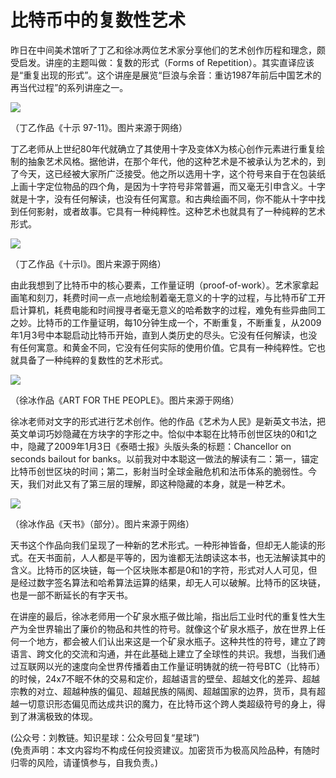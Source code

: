 # 比特币中的复数性艺术

昨日在中间美术馆听了丁乙和徐冰两位艺术家分享他们的艺术创作历程和理念，颇受启发。讲座的主题叫做：复数的形式（Forms of Repetition）。其实直译应该是“重复出现的形式”。这个讲座是展览“巨浪与余音：重访1987年前后中国艺术的再当代过程”的系列讲座之一。

![](/images/2021/20210418-2.jpg)

（丁乙作品《十示 97-11》。图片来源于网络）

丁乙老师从上世纪80年代就确立了其使用十字及变体X为核心创作元素进行重复绘制的抽象艺术风格。据他讲，在那个年代，他的这种艺术是不被承认为艺术的，到了今天，这已经被大家所广泛接受。他之所以选用十字，这个符号来自于在包装纸上画十字定位物品的四个角，是因为十字符号非常普遍，而又毫无引申含义。十字就是十字，没有任何解读，也没有任何寓意。和古典绘画不同，你不能从十字中找到任何影射，或者故事。它具有一种纯粹性。这种艺术也就具有了一种纯粹的艺术形式。

![](/images/2021/20210418-3.jpg)

（丁乙作品《十示I》。图片来源于网络）

由此我想到了比特币中的核心要素，工作量证明（proof-of-work）。艺术家拿起画笔和刻刀，耗费时间一点一点地绘制着毫无意义的十字的过程，与比特币矿工开启计算机，耗费电能和时间搜寻者毫无意义的哈希数字的过程，难免有些异曲同工之妙。比特币的工作量证明，每10分钟生成一个，不断重复，不断重复，从2009年1月3号中本聪启动比特币开始，直到人类历史的尽头。它没有任何解读，也没有任何寓意。和黄金不同，它没有任何实际的使用价值。它具有一种纯粹性。它也就具备了一种纯粹的复数性的艺术形式。

![](/images/2021/20210418-4.jpg)

（徐冰作品《ART FOR THE PEOPLE》。图片来源于网络）

徐冰老师对文字的形式进行艺术创作。他的作品《艺术为人民》是新英文书法，把英文单词巧妙隐藏在方块字的字形之中。恰似中本聪在比特币创世区块的0和1之中，隐藏了2009年1月3日《泰晤士报》头版头条的标题：Chancellor on seconds bailout for banks。以前我对中本聪这一做法的解读有二：第一，锚定比特币创世区块的时间；第二，影射当时全球金融危机和法币体系的脆弱性。今天，我们对此又有了第三层的理解，即这种隐藏的本身，就是一种艺术。

![](/images/2021/20210418-5.jpg)

（徐冰作品《天书》（部分）。图片来源于网络）

天书这个作品向我们呈现了一种新的艺术形式。一种形神皆备，但却无人能读的形式。在天书面前，人人都是平等的，因为谁都无法朗读这本书，也无法解读其中的含义。比特币的区块链，每一个区块账本都是0和1的字符，形式对人人可见，但是经过数字签名算法和哈希算法运算的结果，却无人可以破解。比特币的区块链，也是一部不断延长的有字天书。

在讲座的最后，徐冰老师用一个矿泉水瓶子做比喻，指出后工业时代的重复性大生产为全世界输出了廉价的物品和共性的符号。就像这个矿泉水瓶子，放在世界上任何一个地方，都会被人们认出来这是一个矿泉水瓶子。这种共性的符号，建立了跨语言、跨文化的交流和沟通，并在此基础上建立了全球性的共识。我想，当我们通过互联网以光的速度向全世界传播着由工作量证明铸就的统一符号BTC（比特币）的时候，24x7不眠不休的交易和定价，超越语言的壁垒、超越文化的差异、超越宗教的对立、超越种族的偏见、超越民族的隔阂、超越国家的边界，货币，具有超越一切意识形态偏见而达成共识的魔力，在比特币这个跨人类超级符号的身上，得到了淋漓极致的体现。

(公众号：刘教链。知识星球：公众号回复“星球”) \
(免责声明：本文内容均不构成任何投资建议。加密货币为极高风险品种，有随时归零的风险，请谨慎参与，自我负责。)
